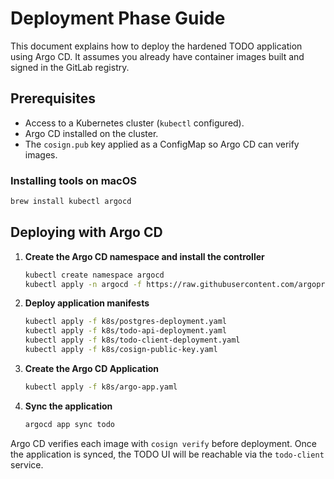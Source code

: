 # Deployment Phase Guide

This document explains how to deploy the hardened TODO application using Argo CD.
It assumes you already have container images built and signed in the GitLab registry.

## Prerequisites

- Access to a Kubernetes cluster (`kubectl` configured).
- Argo CD installed on the cluster.
- The `cosign.pub` key applied as a ConfigMap so Argo CD can verify images.

### Installing tools on macOS

```bash
brew install kubectl argocd
```

## Deploying with Argo CD

1. **Create the Argo CD namespace and install the controller**
   ```bash
   kubectl create namespace argocd
   kubectl apply -n argocd -f https://raw.githubusercontent.com/argoproj/argo-cd/stable/manifests/install.yaml
   ```
2. **Deploy application manifests**
   ```bash
   kubectl apply -f k8s/postgres-deployment.yaml
   kubectl apply -f k8s/todo-api-deployment.yaml
   kubectl apply -f k8s/todo-client-deployment.yaml
   kubectl apply -f k8s/cosign-public-key.yaml
   ```
3. **Create the Argo CD Application**
   ```bash
   kubectl apply -f k8s/argo-app.yaml
   ```
4. **Sync the application**
   ```bash
   argocd app sync todo
   ```

Argo CD verifies each image with `cosign verify` before deployment.
Once the application is synced, the TODO UI will be reachable via the `todo-client` service.
